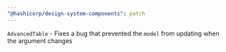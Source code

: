 ```yaml
---
"@hashicorp/design-system-components": patch
---
```


`AdvancedTable` - Fixes a bug that prevented the `model` from updating when the argument changes
